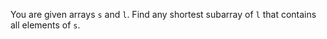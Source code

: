 You are given arrays `s` and `l`.  Find any shortest subarray of `l`
that contains all elements of `s`.

